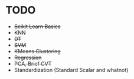 # TODO

- ~~Scikit Learn Basics~~
- ~~KNN~~
- ~~DT~~
- ~~SVM~~
- ~~KMeans Clustering~~
- ~~Regression~~
- ~~PCA, Brief CVT~~
- Standardization (Standard Scalar and whatnot)
